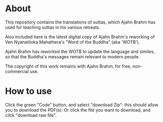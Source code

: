 # About
This repository contains the translations of suttas, which Ajahn Brahm has used for teaching suttas in his various retreats. 

Also included here is the latest digital copy of Ajahn Brahm's reworking of Ven Nyanatiloka Mahathera's "Word of the Buddha" (aka 'WOTB'). 

Ajahn Brahm has reworked the WOTB to update the language and similes, so that the Buddha's messages remain relevant to modern people. 

The copyright of this work remains with Ajahn Brahm, for free, non-commercial use. 

# How to use
Click the green "Code" button, and select "download Zip": this should allow you to download the PDF(s). 
Or click the file you want to download, and click "download raw file".
